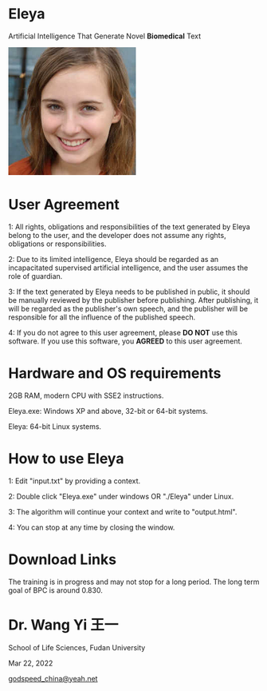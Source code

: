 # Eleya
Artificial Intelligence That Generate Novel **Biomedical** Text

![Eleya](Eleya.jpg)
  
# User Agreement

1: All rights, obligations and responsibilities of the text generated by Eleya belong to the user, and the developer does not assume any rights, obligations or responsibilities.

2: Due to its limited intelligence, Eleya should be regarded as an incapacitated supervised artificial intelligence, and the user assumes the role of guardian.

3: If the text generated by Eleya needs to be published in public, it should be manually reviewed by the publisher before publishing. After publishing, it will be regarded as the publisher's own speech, and the publisher will be responsible for all the influence of the published speech.

4: If you do not agree to this user agreement, please **DO NOT** use this software. If you use this software, you **AGREED** to this user agreement.

# Hardware and OS requirements

2GB RAM, modern CPU with SSE2 instructions.

Eleya.exe:  Windows XP and above, 32-bit or 64-bit systems.

Eleya: 64-bit Linux systems.

# How to use Eleya

1: Edit "input.txt" by providing a context.

2: Double click "Eleya.exe" under windows OR "./Eleya" under Linux.

3: The algorithm will continue your context and write to "output.html".

4: You can stop at any time by closing the window.

# Download Links

The training is in progress and may not stop for a long period. The long term goal of BPC is around 0.830.

# Dr. Wang Yi 王一

School of Life Sciences, Fudan University

Mar 22, 2022

godspeed_china@yeah.net

